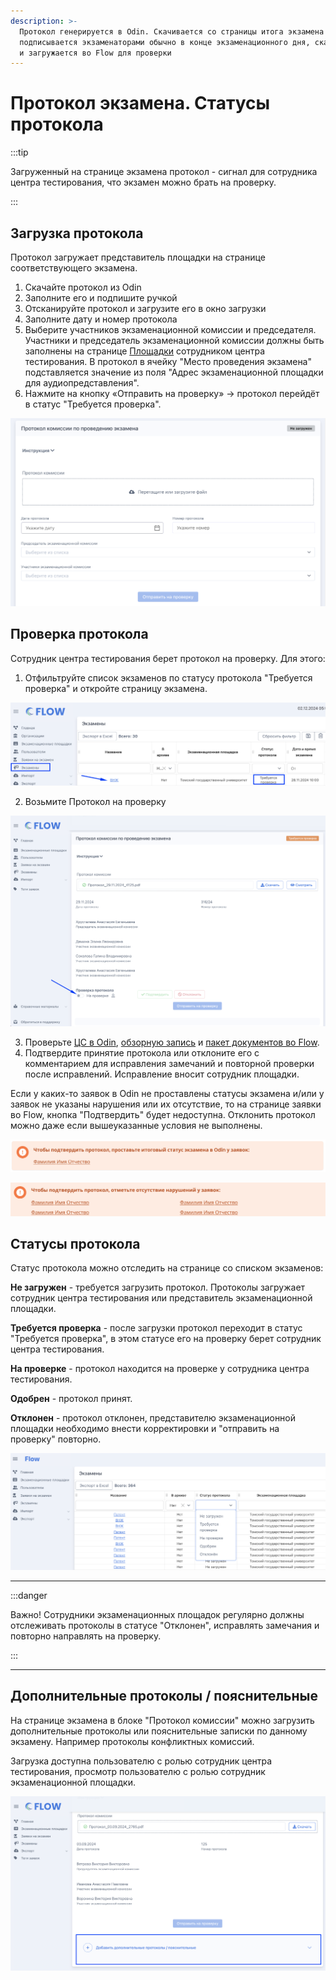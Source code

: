 ```yaml
---
description: >-
  Протокол генерируется в Odin. Скачивается со страницы итога экзамена
  подписывается экзаменаторами обычно в конце экзаменационного дня, сканируется
  и загружается во Flow для проверки
---
```


# Протокол экзамена. Статусы протокола

:::tip

Загруженный на странице экзамена протокол - сигнал для сотрудника центра тестирования, что экзамен можно брать на проверку.

:::

## Загрузка протокола

Протокол загружает представитель площадки на странице соответствующего  экзамена. &#x20;

1. Скачайте протокол из Odin
2. Заполните его и подпишите ручкой
3. Отсканируйте протокол и загрузите его в окно загрузки
4. Заполните дату и номер протокола
5. Выберите  участников экзаменационной комиссии и председателя. Участники и председатель экзаменационной комиссии должны быть заполнены на странице [Площадки](stranica-ploshadki.md) сотрудником центра тестирования. В протокол в ячейку "Место проведения экзамена" подставляется значение из поля "Адрес экзаменационной площадки для аудиопредставления".
6. Нажмите на кнопку «Отправить на проверку» -> протокол перейдёт в статус "Требуется проверка".

![](<../.gitbook/assets/image (339).png>)

## Проверка протокола

Сотрудник центра тестирования берет протокол на проверку. Для этого:

1. Отфильтруйте список экзаменов по статусу протокола "Требуется проверка" и откройте страницу экзамена.

![](<../.gitbook/assets/image (38).png>)

2. Возьмите Протокол на проверку

![](<../.gitbook/assets/image (39).png>)

3. Проверьте [ЦС в Odin](../centr-testirovaniya-v-odin/proverka-itoga-ekzamena.md), [обзорную запись](zagruzka-obzornoi-videozapisi.md) и  [пакет документов во Flow](ekzamen-prinyat-bez-narushenii.md).
4. Подтвердите принятие протокола или отклоните его с комментарием для исправления замечаний и повторной проверки после исправлений. Исправление вносит сотрудник площадки.

Если у каких-то заявок в Odin не проставлены статусы экзамена и/или у заявок не указаны нарушения или их отсутствие, то на странице заявки во Flow, кнопка "Подтвердить" будет недоступна. Отклонить протокол можно даже если вышеуказанные условия не выполнены.

![](<../.gitbook/assets/image (374).png>)

![](<../.gitbook/assets/image (375).png>)

## Статусы протокола&#x20;

Статус протокола можно отследить на странице со списком экзаменов:

**Не загружен** - требуется загрузить протокол. Протоколы загружает сотрудник центра тестирования или представитель экзаменационной площадки.

**Требуется проверка** - после загрузки протокол переходит в статус "Требуется проверка", в этом статусе его на проверку берет сотрудник центра тестирования.&#x20;

**На проверке** - протокол находится на проверке у сотрудника центра тестирования.

**Одобрен** - протокол принят.

**Отклонен** - протокол отклонен, представителю экзаменационной площадки необходимо внести корректировки и "отправить на проверку" повторно.

![](<../.gitbook/assets/image (115).png>)

***

:::danger

Важно! Сотрудники экзаменационных площадок регулярно должны отслеживать протоколы в статусе "Отклонен", исправлять замечания и повторно направлять на проверку.

:::

***

## Дополнительные протоколы / пояснительные

На странице экзамена  в блоке "Протокол комиссии" можно загрузить дополнительные протоколы или пояснительные записки по данному экзамену. Например протоколы конфликтных комиссий.

Загрузка доступна пользователю с ролью сотрудник центра тестирования, просмотр пользователю с ролью сотрудник экзаменационной площадки.

![](<../.gitbook/assets/image (344).png>)
